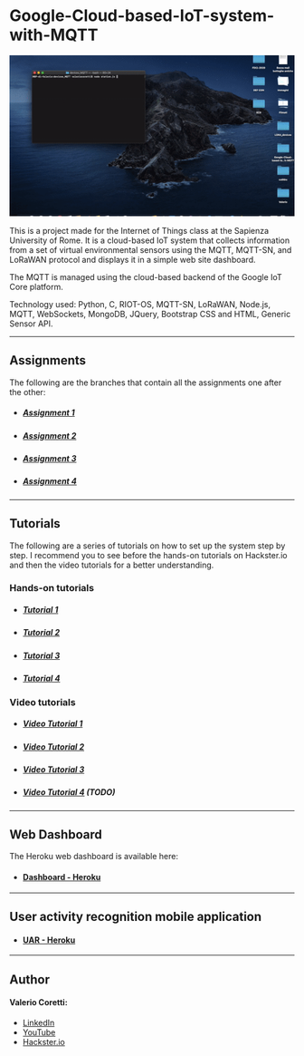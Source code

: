 # Google-Cloud-based-IoT-system-with-MQTT
![img](./img/system2.gif)

This is a project made for the Internet of Things class at the Sapienza University of Rome.
It is a cloud-based IoT system that collects information from a set of virtual environmental sensors using the MQTT, MQTT-SN, and LoRaWAN protocol and displays it in a simple web site dashboard.

The MQTT is managed using the cloud-based backend of the Google IoT Core platform.

Technology used: Python, C, RIOT-OS, MQTT-SN, LoRaWAN, Node.js, MQTT, WebSockets, MongoDB, JQuery, Bootstrap CSS and HTML, Generic Sensor API.
___
## Assignments
The following are the branches that contain all the assignments one after the other:
* ##### [Assignment 1](https://github.com/valecor95/Google-Cloud-based-IoT-system-with-MQTT/tree/assignment1)
* ##### [Assignment 2](https://github.com/valecor95/Google-Cloud-based-IoT-system-with-MQTT/tree/assignment2)
* ##### [Assignment 3](https://github.com/valecor95/Google-Cloud-based-IoT-system-with-MQTT/tree/assignment3)
* ##### [Assignment 4](https://github.com/valecor95/Google-Cloud-based-IoT-system-with-MQTT/tree/assignment4)

___
## Tutorials
The following are a series of tutorials on how to set up the system step by step. I recommend you to see before the hands-on tutorials on Hackster.io and then the video tutorials for a better understanding.

### Hands-on tutorials

* ##### [Tutorial 1](https://www.hackster.io/valeriocoretti/google-cloud-based-iot-system-with-mqtt-32c4dd)
* ##### [Tutorial 2](https://www.hackster.io/valeriocoretti/google-cloud-based-iot-system-with-riot-os-and-mqtt-sn-6f4cff)
* ##### [Tutorial 3](https://www.hackster.io/valeriocoretti/google-cloud-based-iot-system-with-mqtt-and-lorawan-e8e5b0)
* ##### [Tutorial 4](https://www.hackster.io/valeriocoretti/user-activity-recognition-with-generic-sensor-api-and-google-3c6f88)

### Video tutorials
* ##### [Video Tutorial 1](https://youtu.be/lChD2VoH1Jk)
* ##### [Video Tutorial 2](https://youtu.be/jvvW0CW-DJM)
* ##### [Video Tutorial 3](https://youtu.be/K1Z90tZD1KU)
* ##### [Video Tutorial 4]() (TODO)

___
## Web Dashboard
The Heroku web dashboard is available here:
* #### [Dashboard - Heroku](https://iot-assignment1.herokuapp.com)

___
## User activity recognition mobile application
* #### [UAR - Heroku](https://uar-mobile-app.herokuapp.com)
___
## Author 
#### Valerio Coretti:
* [LinkedIn](https://www.linkedin.com/in/valerio-coretti-2913721a3/)
* [YouTube](https://www.youtube.com/channel/UCfOMLbUeIE53mk2k_40gjoA?view_as=subscriber)
* [Hackster.io](https://www.hackster.io/valeriocoretti)
